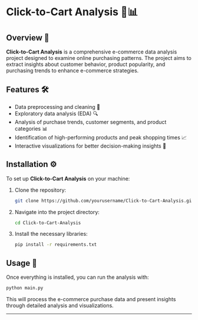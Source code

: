 # Click-to-Cart Analysis 🛒📊

## Overview 🌟
**Click-to-Cart Analysis** is a comprehensive e-commerce data analysis project designed to examine online purchasing patterns. The project aims to extract insights about customer behavior, product popularity, and purchasing trends to enhance e-commerce strategies.

## Features 🛠️
- Data preprocessing and cleaning 🔧
- Exploratory data analysis (EDA) 🔍
- Analysis of purchase trends, customer segments, and product categories 📊
- Identification of high-performing products and peak shopping times 📈
- Interactive visualizations for better decision-making insights 🎯

## Installation ⚙️
To set up **Click-to-Cart Analysis** on your machine:

1. Clone the repository:
   ```bash
   git clone https://github.com/yourusername/Click-to-Cart-Analysis.git
   ```

2. Navigate into the project directory:
   ```bash
   cd Click-to-Cart-Analysis
   ```

3. Install the necessary libraries:
   ```bash
   pip install -r requirements.txt
   ```

## Usage 🚀
Once everything is installed, you can run the analysis with:

```bash
python main.py
```

This will process the e-commerce purchase data and present insights through detailed analysis and visualizations.

---
